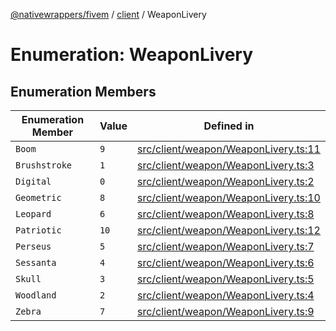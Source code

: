 [@nativewrappers/fivem](../../README.md) / [client](../README.md) / WeaponLivery

# Enumeration: WeaponLivery

## Enumeration Members

| Enumeration Member | Value | Defined in |
| ------ | ------ | ------ |
| `Boom` | `9` | [src/client/weapon/WeaponLivery.ts:11](https://github.com/nativewrappers/fivem/blob/48a3f351defb1a6508113ef71a8290d8cb1a458c/src/client/weapon/WeaponLivery.ts#L11) |
| `Brushstroke` | `1` | [src/client/weapon/WeaponLivery.ts:3](https://github.com/nativewrappers/fivem/blob/48a3f351defb1a6508113ef71a8290d8cb1a458c/src/client/weapon/WeaponLivery.ts#L3) |
| `Digital` | `0` | [src/client/weapon/WeaponLivery.ts:2](https://github.com/nativewrappers/fivem/blob/48a3f351defb1a6508113ef71a8290d8cb1a458c/src/client/weapon/WeaponLivery.ts#L2) |
| `Geometric` | `8` | [src/client/weapon/WeaponLivery.ts:10](https://github.com/nativewrappers/fivem/blob/48a3f351defb1a6508113ef71a8290d8cb1a458c/src/client/weapon/WeaponLivery.ts#L10) |
| `Leopard` | `6` | [src/client/weapon/WeaponLivery.ts:8](https://github.com/nativewrappers/fivem/blob/48a3f351defb1a6508113ef71a8290d8cb1a458c/src/client/weapon/WeaponLivery.ts#L8) |
| `Patriotic` | `10` | [src/client/weapon/WeaponLivery.ts:12](https://github.com/nativewrappers/fivem/blob/48a3f351defb1a6508113ef71a8290d8cb1a458c/src/client/weapon/WeaponLivery.ts#L12) |
| `Perseus` | `5` | [src/client/weapon/WeaponLivery.ts:7](https://github.com/nativewrappers/fivem/blob/48a3f351defb1a6508113ef71a8290d8cb1a458c/src/client/weapon/WeaponLivery.ts#L7) |
| `Sessanta` | `4` | [src/client/weapon/WeaponLivery.ts:6](https://github.com/nativewrappers/fivem/blob/48a3f351defb1a6508113ef71a8290d8cb1a458c/src/client/weapon/WeaponLivery.ts#L6) |
| `Skull` | `3` | [src/client/weapon/WeaponLivery.ts:5](https://github.com/nativewrappers/fivem/blob/48a3f351defb1a6508113ef71a8290d8cb1a458c/src/client/weapon/WeaponLivery.ts#L5) |
| `Woodland` | `2` | [src/client/weapon/WeaponLivery.ts:4](https://github.com/nativewrappers/fivem/blob/48a3f351defb1a6508113ef71a8290d8cb1a458c/src/client/weapon/WeaponLivery.ts#L4) |
| `Zebra` | `7` | [src/client/weapon/WeaponLivery.ts:9](https://github.com/nativewrappers/fivem/blob/48a3f351defb1a6508113ef71a8290d8cb1a458c/src/client/weapon/WeaponLivery.ts#L9) |
